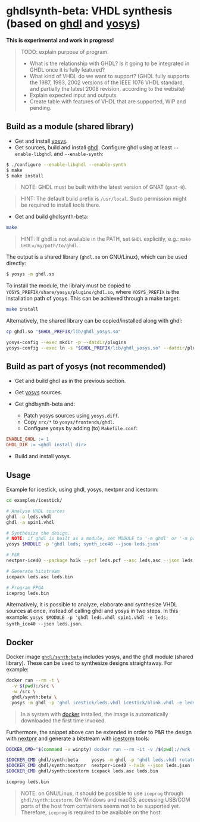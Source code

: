 # ghdlsynth-beta: VHDL synthesis (based on [ghdl](https://github.com/ghdl/ghdl) and [yosys](https://github.com/YosysHQ/yosys))

**This is experimental and work in progress!**

> TODO: explain purpose of program.
>
> - What is the relationship with GHDL? Is it going to be integrated in GHDL once it is fully featured?
> - What kind of VHDL do we want to support? (GHDL fully supports the 1987, 1993, 2002 versions of the IEEE 1076 VHDL standard, and partially the latest 2008 revision, according to the website)
>- Explain expected input and outputs.
>- Create table with features of VHDL that are supported, WIP and pending.

## Build as a module (shared library)

- Get and install [yosys](https://github.com/YosysHQ/yosys).
- Get sources, build and install [ghdl](https://github.com/ghdl/ghdl). Configure ghdl using at least `--enable-libghdl` and `--enable-synth`:

```sh
$ ./configure --enable-libghdl --enable-synth
$ make
$ make install
```

> NOTE: GHDL must be built with the latest version of GNAT (`gnat-8`).

> HINT: The default build prefix is `/usr/local`. Sudo permission might be required to install tools there.

- Get and build ghdlsynth-beta:

```sh
make
```

> HINT: If ghdl is not available in the PATH, set `GHDL` explicitly, e.g.: `make GHDL=/my/path/to/ghdl`.

The output is a shared library (`ghdl.so` on GNU/Linux), which can be used directly:

```sh
$ yosys -m ghdl.so
```

To install the module, the library must be copied to `YOSYS_PREFIX/share/yosys/plugins/ghdl.so`, where `YOSYS_PREFIX` is the installation path of yosys. This can be achieved through a make target:

```sh
make install
```

Alternatively, the shared library can be copied/installed along with ghdl:

```sh
cp ghdl.so "$GHDL_PREFIX/lib/ghdl_yosys.so"

yosys-config --exec mkdir -p --datdir/plugins
yosys-config --exec ln -s "$GHDL_PREFIX/lib/ghdl_yosys.so" --datdir/plugins/ghdl.so
```

## Build as part of yosys (not recommended)

- Get and build ghdl as in the previous section.

- Get [yosys](https://github.com/YosysHQ/yosys) sources.

- Get ghdlsynth-beta and:
  - Patch yosys sources using `yosys.diff`.
  - Copy `src/*` to `yosys/frontends/ghdl`.
  - Configure yosys by adding (to) `Makefile.conf`:

```makefile
ENABLE_GHDL := 1
GHDL_DIR := <ghdl install dir>
```

- Build and install yosys.

## Usage

Example for icestick, using ghdl, yosys, nextpnr and icestorm:

```sh
cd examples/icestick/

# Analyse VHDL sources
ghdl -a leds.vhdl
ghdl -a spin1.vhdl

# Synthesize the design.
# NOTE: if ghdl is built as a module, set MODULE to '-m ghdl' or '-m path/to/ghdl.so'
yosys $MODULE -p 'ghdl leds; synth_ice40 --json leds.json'

# P&R
nextpnr-ice40 --package hx1k --pcf leds.pcf --asc leds.asc --json leds.json

# Generate bitstream
icepack leds.asc leds.bin

# Program FPGA
iceprog leds.bin
```

Alternatively, it is possible to analyze, elaborate and synthesize VHDL sources at once, instead of calling ghdl and yosys in two steps. In this example: `yosys $MODULE -p 'ghdl leds.vhdl spin1.vhdl -e leds; synth_ice40 --json leds.json`.

## Docker

Docker image [`ghdl/synth:beta`](https://hub.docker.com/r/ghdl/synth/tags) includes yosys, and the ghdl module (shared library). These can be used to synthesize designs straightaway. For example:

```sh
docker run --rm -t \
  -v $(pwd):/src \
  -w /src \
  ghdl/synth:beta \
  yosys -m ghdl -p 'ghdl icestick/leds.vhdl icestick/blink.vhdl -e leds; synth_ice40 -blif leds.blif'
```

> In a system with [docker](https://docs.docker.com/install) installed, the image is automatically downloaded the first time invoked.

Furthermore, the snippet above can be extended in order to P&R the design with [nextpnr](https://github.com/YosysHQ/nextpnr) and generate a bitstream with [icestorm](https://github.com/cliffordwolf/icestorm) tools:

```sh
DOCKER_CMD="$(command -v winpty) docker run --rm -it -v /$(pwd)://wrk -w //wrk"

$DOCKER_CMD ghdl/synth:beta     yosys -m ghdl -p 'ghdl leds.vhdl rotate4.vhdl -e leds; synth_ice40 -json leds.json'
$DOCKER_CMD ghdl/synth:nextpnr  nextpnr-ice40 --hx1k --json leds.json --pcf leds.pcf --asc leds.asc
$DOCKER_CMD ghdl/synth:icestorm icepack leds.asc leds.bin

iceprog leds.bin
```

> NOTE: on GNU/Linux, it should be possible to use `iceprog` through `ghdl/synth:icestorm`. On Windows and macOS, accessing USB/COM ports of the host from containers seems not to be supported yet. Therefore, `iceprog` is required to be available on the host.

